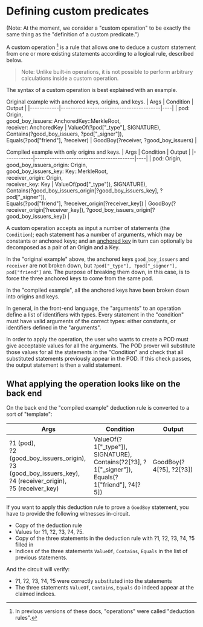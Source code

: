 # Defining custom predicates

(Note: At the moment, we consider a "custom operation" to be exactly the same thing as the "definition of a custom predicate.")

A custom operation [^operation] is a rule that allows one to deduce a custom statement from one or more existing statements according to a logical rule, described below.

> Note: Unlike built-in operations, it is not possible to perform arbitrary calculations inside a custom operation.

The syntax of a custom operation is best explained with an example.

Original example with anchored keys, origins, and keys.
| Args | Condition            | Output                      |
|------------|-----------------------------------------|----|
| pod: Origin, <br> good_boy_issuers: AnchoredKey::MerkleRoot, <br> receiver: AnchoredKey | ValueOf(?pod["_type"], SIGNATURE), <br> Contains(?good_boy_issuers, ?pod["_signer"]), <br> Equals(?pod["friend"], ?receiver) | GoodBoy(?receiver, ?good_boy_issuers) |

Compiled example with only origins and keys.
| Args | Condition            | Output                      |
|------------|-----------------------------------------|----|
| pod: Origin, <br> good_boy_issuers_origin: Origin, <br> good_boy_issuers_key: Key::MerkleRoot, <br> receiver_origin: Origin, <br> receiver_key: Key | ValueOf(pod["_type"]), SIGNATURE), <br> Contains(?good_boy_issuers_origin[?good_boy_issuers_key], ?pod["_signer"]), <br> Equals(?pod["friend"], ?receiver_origin[?receiver_key]) | GoodBoy(?receiver_origin[?receiver_key]), ?good_boy_issuers_origin[?good_boy_issuers_key]) |

A custom operation accepts as input a number of statements (the `Condition`); 
each statement has a number of arguments, which may be constants or anchored keys; and an [anchored key](./anchoredkeys.md) in turn can optionally be decomposed as a pair of an Origin and a Key.

In the "original example" above, the anchored keys `good_boy_issuers` and `receiver` are not broken down, but `?pod["_type"], ?pod["_signer"], pod["friend"]` are.  The purpose of breaking them down, in this case, is to force the three anchored keys to come from the same pod.

In the "compiled example", all the anchored keys have been broken down into origins and keys.

In general, in the front-end language, the "arguments" to an operation define a list of identifiers with types.  Every statement in the "condition" must have valid arguments of the correct types: either constants, or identifiers defined in the "arguments".

In order to apply the operation, the user who wants to create a POD must give acceptable values for all the arguments.  The POD prover will substitute those values for all the statements in the "Condition" and check that all substituted statements previously appear in the POD.  If this check passes, the output statement is then a valid statement.

## What applying the operation looks like on the back end

On the back end the "compiled example" deduction rule is converted to a sort of "template":

| Args | Condition            | Output                      |
|------------|-----------------------------------------|----|
| ?1 (pod), <br> ?2 (good_boy_issuers_origin), <br> ?3 (good_boy_issuers_key), <br> ?4 (receiver_origin), <br> ?5 (receiver_key) | ValueOf(?1["_type"]), SIGNATURE), <br> Contains(?2[?3], ?1["_signer"]), <br> Equals(?1["friend"], ?4[?5]) | GoodBoy(?4[?5], ?2[?3]) |

If you want to apply this deduction rule to prove a `GoodBoy` statement,
you have to provide the following witnesses in-circuit.

- Copy of the deduction rule
- Values for ?1, ?2, ?3, ?4, ?5.
- Copy of the three statements in the deduction rule with ?1, ?2, ?3, ?4, ?5 filled in
- Indices of the three statements `ValueOf`, `Contains`, `Equals` in the list of previous statements.

And the circuit will verify:
- ?1, ?2, ?3, ?4, ?5 were correctly substituted into the statements
- The three statements `ValueOf`, `Contains`, `Equals` do indeed appear at the claimed indices.

[^operation]: In previous versions of these docs, "operations" were called "deduction rules".
